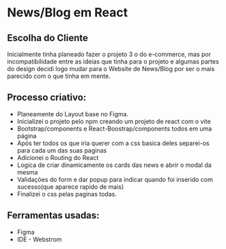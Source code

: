 # News/Blog em React

## Escolha do Cliente

Inicialmente tinha planeado fazer o projeto 3 o do e-commerce, mas por incompatibilidade entre
as ideias que tinha para o projeto e algumas partes do design decidi logo mudar para o
Website de News/Blog por ser o mais parecido com o que tinha em mente.


Processo criativo:
  - 
  - Planeamente do Layout base no Figma.
  - Inicializei o projeto pelo npm creando um projeto de react com o vite
  - Bootstrap/components e React-Boostrap/components todos em uma página
  - Após ter todos os que iria querer com a css basica deles separei-os para cada um das suas paginas
  - Adicionei o Routing do React
  - Logica de criar dinamicamente os cards das news e abrir o modal da mesma
  - Validações do form e dar popup para indicar quando foi inserido com sucesso(que aparece rapido de mais)
  - Finalizei o css pelas paginas todas.

Ferramentas usadas:
  -
  - Figma
  - IDE - Webstrom